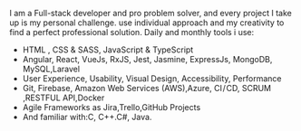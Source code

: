 I am a Full-stack developer and pro problem solver, and every project I take up is my personal challenge. use individual approach and my creativity to find a perfect professional solution.
Daily and monthly tools i use:
- HTML , CSS & SASS, JavaScript & TypeScript
- Angular, React, VueJs, RxJS, Jest, Jasmine, ExpressJs, MongoDB, MySQL,Laravel
- User Experience, Usability, Visual Design, Accessibility, Performance
- Git, Firebase, Amazon Web Services (AWS),Azure, CI / CD, SCRUM ,RESTFUL API,Docker
- Agile Frameworks as Jira,Trello,GitHub Projects
- And familiar with:C, C++.C#, Java.
